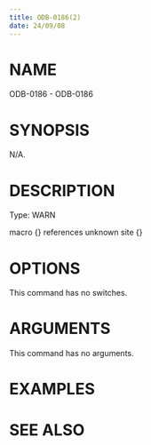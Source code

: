 ```yaml
---
title: ODB-0186(2)
date: 24/09/08
---
```


# NAME

ODB-0186 - ODB-0186

# SYNOPSIS

N/A.

# DESCRIPTION

Type: WARN

macro {} references unknown site {}

# OPTIONS

This command has no switches.

# ARGUMENTS

This command has no arguments.

# EXAMPLES

# SEE ALSO
